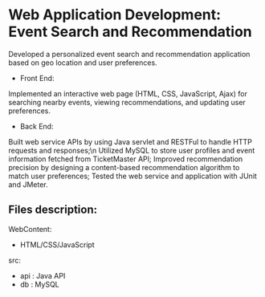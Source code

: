 Web Application Development: Event Search and Recommendation
=
Developed a personalized event search and recommendation application based on geo location and user preferences.

* Front End:

Implemented an interactive web page (HTML, CSS, JavaScript, Ajax) for searching nearby events, viewing recommendations, 
and updating user preferences.

* Back End:

Built web service APIs by using Java servlet and RESTFul to handle HTTP requests and responses;\n
Utilized MySQL to store user profiles and event information fetched from TicketMaster API;
Improved recommendation precision by designing a content-based recommendation algorithm to match user preferences;
Tested the web service and application with JUnit and JMeter.

Files description:
-----
WebContent: 
* HTML/CSS/JavaScript 

src: 

* api	: Java API
* db : MySQL 
